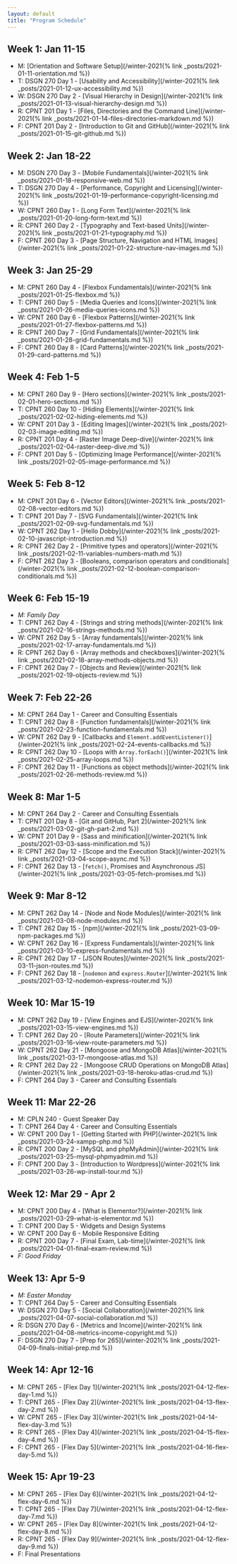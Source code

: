 ```yaml
---
layout: default
title: "Program Schedule"
---
```

## Week 1: Jan 11-15
- M: [Orientation and Software Setup](/winter-2021{% link _posts/2021-01-11-orientation.md %})
- T: DSGN 270 Day 1 - [Usability and Accessibility](/winter-2021{% link _posts/2021-01-12-ux-accessibility.md %})
- W: DSGN 270 Day 2 - [Visual Hierarchy in Design](/winter-2021{% link _posts/2021-01-13-visual-hierarchy-design.md %})
- R: CPNT 201 Day 1 - [Files, Directories and the Command Line](/winter-2021{% link _posts/2021-01-14-files-directories-markdown.md %})
- F: CPNT 201 Day 2 - [Introduction to Git and GitHub](/winter-2021{% link _posts/2021-01-15-git-github.md %})

## Week 2: Jan 18-22
- M: DSGN 270 Day 3 - [Mobile Fundamentals](/winter-2021{% link _posts/2021-01-18-responsive-web.md %})
- T: DSGN 270 Day 4 - [Performance, Copyright and Licensing](/winter-2021{% link _posts/2021-01-19-performance-copyright-licensing.md %})
- W: CPNT 260 Day 1 - [Long Form Text](/winter-2021{% link _posts/2021-01-20-long-form-text.md %})
- R: CPNT 260 Day 2 - [Typography and Text-based Units](/winter-2021{% link _posts/2021-01-21-typography.md %})
- F: CPNT 260 Day 3 - [Page Structure, Navigation and HTML Images](/winter-2021{% link _posts/2021-01-22-structure-nav-images.md %})

## Week 3: Jan 25-29
- M: CPNT 260 Day 4 - [Flexbox Fundamentals](/winter-2021{% link _posts/2021-01-25-flexbox.md %})
- T: CPNT 260 Day 5 - [Media Queries and Icons](/winter-2021{% link _posts/2021-01-26-media-queries-icons.md %})
- W: CPNT 260 Day 6 - [Flexbox Patterns](/winter-2021{% link _posts/2021-01-27-flexbox-patterns.md %})
- R: CPNT 260 Day 7 - [Grid Fundamentals](/winter-2021{% link _posts/2021-01-28-grid-fundamentals.md %})
- F: CPNT 260 Day 8 - [Card Patterns](/winter-2021{% link _posts/2021-01-29-card-patterns.md %})

## Week 4: Feb 1-5
- M: CPNT 260 Day 9 - [Hero sections](/winter-2021{% link _posts/2021-02-01-hero-sections.md %})
- T: CPNT 260 Day 10 - [Hiding Elements](/winter-2021{% link _posts/2021-02-02-hiding-elements.md %})
- W: CPNT 201 Day 3 - [Editing Images](/winter-2021{% link _posts/2021-02-03-image-editing.md %})
- R: CPNT 201 Day 4 - [Raster Image Deep-dive](/winter-2021{% link _posts/2021-02-04-raster-deep-dive.md %})
- F: CPNT 201 Day 5 - [Optimizing Image Performance](/winter-2021{% link _posts/2021-02-05-image-performance.md %})

## Week 5: Feb 8-12
- M: CPNT 201 Day 6 - [Vector Editors](/winter-2021{% link _posts/2021-02-08-vector-editors.md %})
- T: CPNT 201 Day 7 - [SVG Fundamentals](/winter-2021{% link _posts/2021-02-09-svg-fundamentals.md %})
- W: CPNT 262 Day 1 - [Hello Dobby](/winter-2021{% link _posts/2021-02-10-javascript-introduction.md %})
- R: CPNT 262 Day 2 - [Primitive types and operators](/winter-2021{% link _posts/2021-02-11-variables-numbers-math.md %})
- F: CPNT 262 Day 3 - [Booleans, comparison operators and conditionals](/winter-2021{% link _posts/2021-02-12-boolean-comparison-conditionals.md %})

## Week 6: Feb 15-19
- _M: Family Day_
- T: CPNT 262 Day 4 - [Strings and string methods](/winter-2021{% link _posts/2021-02-16-strings-methods.md %})
- W: CPNT 262 Day 5 - [Array fundamentals](/winter-2021{% link _posts/2021-02-17-array-fundamentals.md %})
- R: CPNT 262 Day 6 - [Array methods and checkboxes](/winter-2021{% link _posts/2021-02-18-array-methods-objects.md %})
- F: CPNT 262 Day 7 - [Objects and Review](/winter-2021{% link _posts/2021-02-19-objects-review.md %})

## Week 7: Feb 22-26
- M: CPNT 264 Day 1 - Career and Consulting Essentials
- T: CPNT 262 Day 8 - [Function fundamentals](/winter-2021{% link _posts/2021-02-23-function-fundamentals.md %})
- W: CPNT 262 Day 9 - [Callbacks and `Element.addEventListener()`](/winter-2021{% link _posts/2021-02-24-events-callbacks.md %})
- R: CPNT 262 Day 10 - [Loops with `Array.forEach()`](/winter-2021{% link _posts/2021-02-25-array-loops.md %})
- F: CPNT 262 Day 11 - [Functions as object methods](/winter-2021{% link _posts/2021-02-26-methods-review.md %})

## Week 8: Mar 1-5
- M: CPNT 264 Day 2 - Career and Consulting Essentials
- T: CPNT 201 Day 8 - [Git and GitHub, Part 2](/winter-2021{% link _posts/2021-03-02-git-gh-part-2.md %})
- W: CPNT 201 Day 9 - [Sass and minification](/winter-2021{% link _posts/2021-03-03-sass-minification.md %})
- R: CPNT 262 Day 12 - [Scope and the Execution Stack](/winter-2021{% link _posts/2021-03-04-scope-async.md %})
- F: CPNT 262 Day 13 - [`fetch()`, Promises and Asynchronous JS](/winter-2021{% link _posts/2021-03-05-fetch-promises.md %})

## Week 9: Mar 8-12
- M: CPNT 262 Day 14 - [Node and Node Modules](/winter-2021{% link _posts/2021-03-08-node-modules.md %})
- T: CPNT 262 Day 15 - [npm](/winter-2021{% link _posts/2021-03-09-npm-packages.md %})
- W: CPNT 262 Day 16 - [Express Fundamentals](/winter-2021{% link _posts/2021-03-10-express-fundamentals.md %})
- R: CPNT 262 Day 17 - [JSON Routes](/winter-2021{% link _posts/2021-03-11-json-routes.md %})
- F: CPNT 262 Day 18 - [`nodemon` and `express.Router`](/winter-2021{% link _posts/2021-03-12-nodemon-express-router.md %})

## Week 10: Mar 15-19
- M: CPNT 262 Day 19 - [View Engines and EJS](/winter-2021{% link _posts/2021-03-15-view-engines.md %})
- T: CPNT 262 Day 20 - [Route Parameters](/winter-2021{% link _posts/2021-03-16-view-route-parameters.md %})
- W: CPNT 262 Day 21 - [Mongoose and MongoDB Atlas](/winter-2021{% link _posts/2021-03-17-mongoose-atlas.md %})
- R: CPNT 262 Day 22 - [Mongoose CRUD Operations on MongoDB Atlas](/winter-2021{% link _posts/2021-03-18-heroku-atlas-crud.md %})
- F: CPNT 264 Day 3 - Career and Consulting Essentials

## Week 11: Mar 22-26
- M: CPLN 240 - Guest Speaker Day 
- T: CPNT 264 Day 4 - Career and Consulting Essentials
- W: CPNT 200 Day 1 - [Getting Started with PHP](/winter-2021{% link _posts/2021-03-24-xampp-php.md %})
- R: CPNT 200 Day 2 - [MySQL and phpMyAdmin](/winter-2021{% link _posts/2021-03-25-mysql-phpmyadmin.md %})
- F: CPNT 200 Day 3 - [Introduction to Wordpress](/winter-2021{% link _posts/2021-03-26-wp-install-tour.md %})

## Week 12: Mar 29 - Apr 2
- M: CPNT 200 Day 4 - [What is Elementor?](/winter-2021{% link _posts/2021-03-29-what-is-elementor.md %})
- T: CPNT 200 Day 5 - Widgets and Design Systems
- W: CPNT 200 Day 6 - Mobile Responsive Editing
- R: CPNT 200 Day 7 - [Final Exam, Lab-time](/winter-2021{% link _posts/2021-04-01-final-exam-review.md %})
- _F: Good Friday_

## Week 13: Apr 5-9
- _M: Easter Monday_
- T: CPNT 264 Day 5 - Career and Consulting Essentials
- W: DSGN 270 Day 5 - [Social Collaboration](/winter-2021{% link _posts/2021-04-07-social-collaboration.md %})
- R: DSGN 270 Day 6 - [Metrics and Income](/winter-2021{% link _posts/2021-04-08-metrics-income-copyright.md %})
- F: DSGN 270 Day 7 - [Prep for 265](/winter-2021{% link _posts/2021-04-09-finals-initial-prep.md %})

## Week 14: Apr 12-16
- M: CPNT 265 - [Flex Day 1](/winter-2021{% link _posts/2021-04-12-flex-day-1.md %}) 
- T: CPNT 265 - [Flex Day 2](/winter-2021{% link _posts/2021-04-13-flex-day-2.md %}) 
- W: CPNT 265 - [Flex Day 3](/winter-2021{% link _posts/2021-04-14-flex-day-3.md %})
- R: CPNT 265 - [Flex Day 4](/winter-2021{% link _posts/2021-04-15-flex-day-4.md %})
- F: CPNT 265 - [Flex Day 5](/winter-2021{% link _posts/2021-04-16-flex-day-5.md %})

## Week 15: Apr 19-23
- M: CPNT 265 - [Flex Day 6](/winter-2021{% link _posts/2021-04-12-flex-day-6.md %})
- T: CPNT 265 - [Flex Day 7](/winter-2021{% link _posts/2021-04-12-flex-day-7.md %})
- W: CPNT 265 - [Flex Day 8](/winter-2021{% link _posts/2021-04-12-flex-day-8.md %})
- R: CPNT 265 - [Flex Day 9](/winter-2021{% link _posts/2021-04-12-flex-day-9.md %})
- F: Final Presentations
